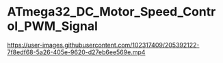 # ATmega32_DC_Motor_Speed_Control_PWM_Signal

https://user-images.githubusercontent.com/102317409/205392122-7f8edf68-5a26-405e-9620-d27eb6ee569e.mp4
